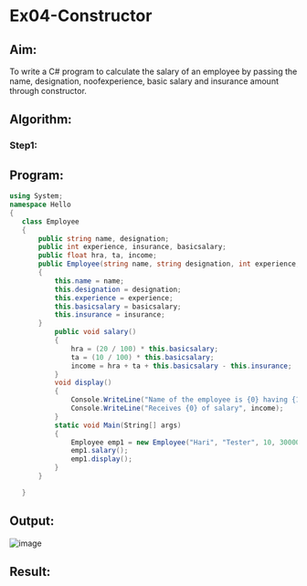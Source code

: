 # Ex04-Constructor
## Aim:
 To write a C# program to calculate the salary of an employee by passing the name, designation, noofexperience, basic salary and insurance amount through constructor.
 
 ## Algorithm:
 ### Step1:
 
 
 
 ## Program:
 ```c#
 using System;
namespace Hello
{
    class Employee
    {
        public string name, designation;
        public int experience, insurance, basicsalary;
        public float hra, ta, income;
        public Employee(string name, string designation, int experience, int basicsalary, int insurance)
        {
            this.name = name;
            this.designation = designation;
            this.experience = experience;
            this.basicsalary = basicsalary;
            this.insurance = insurance;
        }
            public void salary()
            {
                hra = (20 / 100) * this.basicsalary;
                ta = (10 / 100) * this.basicsalary;
                income = hra + ta + this.basicsalary - this.insurance;
            }
            void display()
            {
                Console.WriteLine("Name of the employee is {0} having {1} of experience, working as {2}", this.name, this.experience, this.designation);
                Console.WriteLine("Receives {0} of salary", income);
            }
            static void Main(String[] args)
            {
                Employee emp1 = new Employee("Hari", "Tester", 10, 30000, 1000);
                emp1.salary();
                emp1.display();
            }
        }

    }
```
 ## Output:
 ![image](https://user-images.githubusercontent.com/75235167/166907329-b53bad31-b1b4-4f24-be0a-7ec501d4e894.png)

 ## Result:
